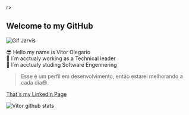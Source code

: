 r>
## Welcome to my GitHub

![Gif Jarvis](https://i.gifer.com/origin/a9/a9176696b8740c402d84b55374ea0107_w200.gif)

😎 Hello my name is Vitor Olegario <br>
👷 I´m acctualy working as a Technical leader <br>
🎒 I´m acctualy studing Software Engennering <br>

>Esse é um perfil em desenvolvimento, então estarei melhorando a cada dia😎.


[That´s my LinkedIn Page](https://www.linkedin.com/in/vitor-olegario-286a42139/?originalSubdomain=br)

![Vitor github stats](https://github-readme-stats.vercel.app/api?username=VitorOlegario)


<!--
**VitorOlegario/VitorOlegario** is a ✨ _special_ ✨ repository because its `README.md` (this file) appears on your GitHub profile.

Here are some ideas to get you started:

- 🔭 I’m currently working on ...
- 🌱 I’m currently learning ...
- 👯 I’m looking to collaborate on ...
- 🤔 I’m looking for help with ...
- 💬 Ask me about ...
- 📫 How to reach me: ...
- 😄 Pronouns: ...
- ⚡ Fun fact: ...
-->
